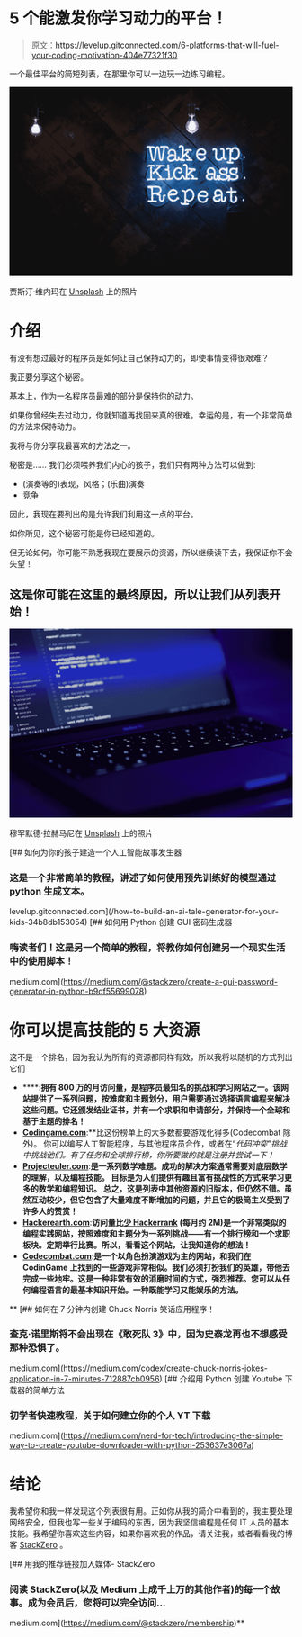 # 5 个能激发你学习动力的平台！

> 原文：<https://levelup.gitconnected.com/6-platforms-that-will-fuel-your-coding-motivation-404e77321f30>

一个最佳平台的简短列表，在那里你可以一边玩一边练习编程。

![](img/34ebe8ec29e50ed002a5530aec6c5693.png)

贾斯汀·维内玛在 [Unsplash](https://unsplash.com?utm_source=medium&utm_medium=referral) 上的照片

# 介绍

有没有想过最好的程序员是如何让自己保持动力的，即使事情变得很艰难？

我正要分享这个秘密。

基本上，作为一名程序员最难的部分是保持你的动力。

如果你曾经失去过动力，你就知道再找回来真的很难。幸运的是，有一个非常简单的方法来保持动力。

我将与你分享我最喜欢的方法之一。

秘密是……
我们必须喂养我们内心的孩子，我们只有两种方法可以做到:

*   (演奏等的)表现，风格；(乐曲)演奏
*   竞争

因此，我现在要列出的是允许我们利用这一点的平台。

如你所见，这个秘密可能是你已经知道的。

但无论如何，你可能不熟悉我现在要展示的资源，所以继续读下去，我保证你不会失望！

## 这是你可能在这里的最终原因，所以让我们从列表开始！

![](img/fdfa48004aeebf8d3a034f267763d91c.png)

穆罕默德·拉赫马尼在 [Unsplash](https://unsplash.com?utm_source=medium&utm_medium=referral) 上的照片

[](/how-to-build-an-ai-tale-generator-for-your-kids-34b8db153054) [## 如何为你的孩子建造一个人工智能故事发生器

### 这是一个非常简单的教程，讲述了如何使用预先训练好的模型通过 python 生成文本。

levelup.gitconnected.com](/how-to-build-an-ai-tale-generator-for-your-kids-34b8db153054) [](https://medium.com/@stackzero/create-a-gui-password-generator-in-python-b9df55699078) [## 如何用 Python 创建 GUI 密码生成器

### 嗨读者们！这是另一个简单的教程，将教你如何创建另一个现实生活中的使用脚本！

medium.com](https://medium.com/@stackzero/create-a-gui-password-generator-in-python-b9df55699078) 

# 你可以提高技能的 5 大资源

这不是一个排名，因为我认为所有的资源都同样有效，所以我将以随机的方式列出它们

*   [](https://www.hackerrank.com/)****:**拥有 800 万的月访问量，是程序员最知名的挑战和学习网站之一。该网站提供了一系列问题，按难度和主题划分，用户需要通过选择语言编程来解决这些问题。它还颁发结业证书，并有一个求职和申请部分，并保持一个全球和基于主题的排名！**
*   **[**Codingame.com**](https://www.codingame.com)**:**比这份榜单上的大多数都要游戏化得多(Codecombat 除外)。
    你可以编写人工智能程序，与其他程序员合作，或者在“*代码冲突”*挑战中挑战他们。有了任务和全球排行榜，你所要做的就是注册并尝试一下！**
*   **[**Projecteuler.com**](https://projecteuler.net)**:**是一系列数学难题。成功的解决方案通常需要对底层数学的理解，以及编程技能。
    目标是为人们提供有趣且富有挑战性的方式来学习更多的数学和编程知识。
    总之，这是列表中其他资源的旧版本，但仍然不错。虽然互动较少，但它包含了大量难度不断增加的问题，并且它的极简主义受到了许多人的赞赏！**
*   **[**Hackerearth.com**](https://www.hackerearth.com)**:**访问量比[少 Hackerrank](https://www.hackerrank.com/) (每月约 2M)是一个非常类似的编程实践网站，按照难度和主题分为一系列挑战——有一个排行榜和一个求职板块。定期举行比赛。所以，看看这个网站，让我知道你的想法！**
*   **[**Codecombat.com**](https://codecombat.com)**:**是一个以角色扮演游戏为主的网站，和我们在 CodinGame 上找到的一些游戏非常相似。我们必须打扮我们的英雄，带他去完成一些地牢。这是一种非常有效的消磨时间的方式，强烈推荐。您可以从任何编程语言的最基本知识开始。一种既能学习又能娱乐的方法。**

**[](https://medium.com/codex/create-chuck-norris-jokes-application-in-7-minutes-712887cb0956) [## 如何在 7 分钟内创建 Chuck Norris 笑话应用程序！

### 查克·诺里斯将不会出现在《敢死队 3》中，因为史泰龙再也不想感受那种恐惧了。

medium.com](https://medium.com/codex/create-chuck-norris-jokes-application-in-7-minutes-712887cb0956) [](https://medium.com/nerd-for-tech/introducing-the-simple-way-to-create-youtube-downloader-with-python-253637e3067a) [## 介绍用 Python 创建 Youtube 下载器的简单方法

### 初学者快速教程，关于如何建立你的个人 YT 下载

medium.com](https://medium.com/nerd-for-tech/introducing-the-simple-way-to-create-youtube-downloader-with-python-253637e3067a) 

# 结论

我希望你和我一样发现这个列表很有用。正如你从我的简介中看到的，我主要处理网络安全，但我也写一些关于编码的东西，因为我坚信编程是任何 IT 人员的基本技能。我希望你喜欢这些内容，如果你喜欢我的作品，请关注我，或者看看我的博客 [StackZero](https://www.stackzero.net/) 。

[](https://medium.com/@stackzero/membership) [## 用我的推荐链接加入媒体- StackZero

### 阅读 StackZero(以及 Medium 上成千上万的其他作者)的每一个故事。成为会员后，您将可以完全访问…

medium.com](https://medium.com/@stackzero/membership)**